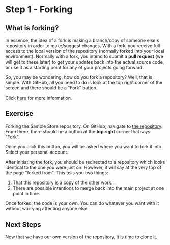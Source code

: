 Step 1 - Forking
==========

## What is forking?

In essence, the idea of a fork is making a branch/copy of someone else's repository in order to make/suggest changes.  With a fork, you receive full access to the local version of the repository (normally forked into your local environment).  Normally with a fork, you intend to submit a **pull request** (we will get to these later) to get your updates back into the actual source code, or use it as a starting point for any of your projects going forward.

So, you may be wondering, how do you fork a repository?  Well, that is simple.  With GitHub, all you need to do is look at the top right corner of the screen and there should be a "Fork" button.

Click [here](https://help.github.com/articles/fork-a-repo/) for more information.

## Exercise

Forking the Sample Store repository.  On GitHub, navigate to [the repository](https://github.com/git-walkthrough/sample-store).  From there, there should be a button at the **top right** corner that says "Fork".

Once you click this button, you will be asked where you want to fork it into.  Select your personal account.

After initiating the fork, you should be redirected to a repository which looks identical to the one you were just on.  However, it will say at the very top of the page "forked from".  This tells you two things:
1. That this repository is a copy of the other work.
2. There are possible intentions to merge back into the main project at one point in time.

Once forked, the code is your own.  You can do whatever you want with it without worrying affecting anyone else.

## Next Steps

Now that we have our own version of the repository, it is time to [clone it](step-2-cloning.md).